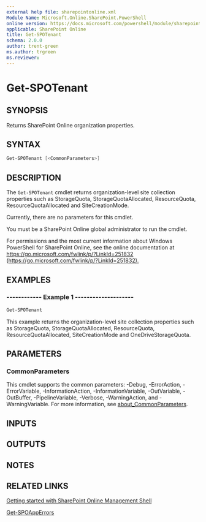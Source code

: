 ```yaml
---
external help file: sharepointonline.xml
Module Name: Microsoft.Online.SharePoint.PowerShell
online version: https://docs.microsoft.com/powershell/module/sharepoint-online/get-spotenant
applicable: SharePoint Online
title: Get-SPOTenant
schema: 2.0.0
author: trent-green
ms.author: trgreen
ms.reviewer:
---
```


# Get-SPOTenant

## SYNOPSIS

Returns SharePoint Online organization properties.

## SYNTAX

```powershell
Get-SPOTenant [<CommonParameters>]
```

## DESCRIPTION

The `Get-SPOTenant` cmdlet returns organization-level site collection properties such as StorageQuota, StorageQuotaAllocated, ResourceQuota, ResourceQuotaAllocated and SiteCreationMode.

Currently, there are no parameters for this cmdlet.

You must be a SharePoint Online global administrator to run the cmdlet.

For permissions and the most current information about Windows PowerShell for SharePoint Online, see the online documentation at <https://go.microsoft.com/fwlink/p/?LinkId=251832> (<https://go.microsoft.com/fwlink/p/?LinkId=251832).>

## EXAMPLES

### ------------ Example 1 --------------------

```powershell
Get-SPOTenant
```

This example returns the organization-level site collection properties such as StorageQuota, StorageQuotaAllocated, ResourceQuota, ResourceQuotaAllocated, SiteCreationMode and OneDriveStorageQuota.

## PARAMETERS

### CommonParameters

This cmdlet supports the common parameters: -Debug, -ErrorAction, -ErrorVariable, -InformationAction, -InformationVariable, -OutVariable, -OutBuffer, -PipelineVariable, -Verbose, -WarningAction, and -WarningVariable. For more information, see [about_CommonParameters](https://go.microsoft.com/fwlink/?LinkID=113216).

## INPUTS

## OUTPUTS

## NOTES

## RELATED LINKS

[Getting started with SharePoint Online Management Shell](https://docs.microsoft.com/powershell/sharepoint/sharepoint-online/connect-sharepoint-online?view=sharepoint-ps)

[Get-SPOAppErrors](Get-SPOAppErrors.md)
